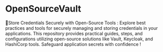 # OpenSourceVault
🔐Store Credentials Securely  with Open-Source Tools : Explore best practices and tools for securely managing and storing credentials in your applications. This repository provides practical guides, steps, and configurations utilizing open-source solutions like Vault, Keycloak, and HashiCorp tools. Safeguard application secrets with confidence !
